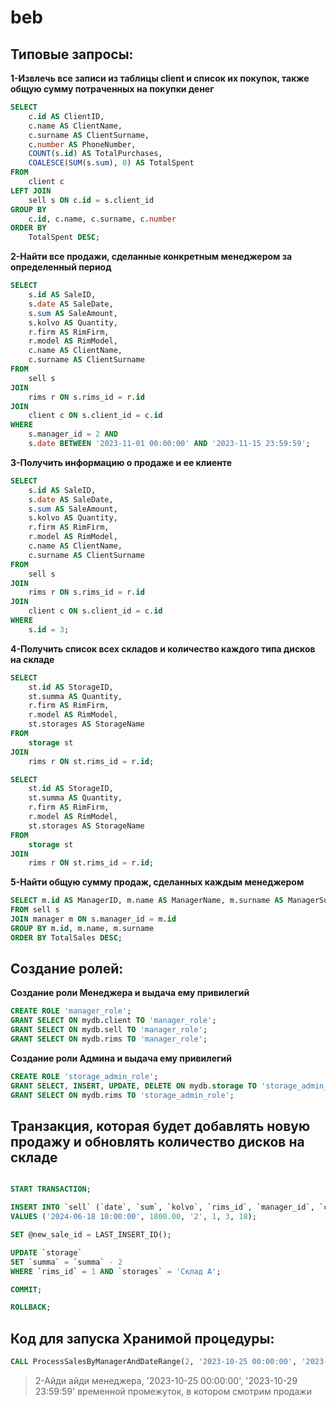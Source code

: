 # beb
## Типовые запросы:
**1-Извлечь все записи из таблицы client и список их покупок, также общую сумму потраченных на покупки денег**
``` sql 
SELECT 
    c.id AS ClientID,
    c.name AS ClientName,
    c.surname AS ClientSurname,
    c.number AS PhoneNumber,
    COUNT(s.id) AS TotalPurchases,
    COALESCE(SUM(s.sum), 0) AS TotalSpent
FROM 
    client c
LEFT JOIN 
    sell s ON c.id = s.client_id
GROUP BY 
    c.id, c.name, c.surname, c.number
ORDER BY 
    TotalSpent DESC;
```
**2-Найти все продажи, сделанные конкретным менеджером за определенный период**
``` sql 
SELECT 
    s.id AS SaleID, 
    s.date AS SaleDate, 
    s.sum AS SaleAmount, 
    s.kolvo AS Quantity,
    r.firm AS RimFirm, 
    r.model AS RimModel, 
    c.name AS ClientName, 
    c.surname AS ClientSurname
FROM 
    sell s
JOIN 
    rims r ON s.rims_id = r.id
JOIN 
    client c ON s.client_id = c.id
WHERE 
    s.manager_id = 2 AND 
    s.date BETWEEN '2023-11-01 00:00:00' AND '2023-11-15 23:59:59';
``` 
**3-Получить информацию о продаже и ее клиенте**
``` sql 
SELECT 
    s.id AS SaleID, 
    s.date AS SaleDate, 
    s.sum AS SaleAmount, 
    s.kolvo AS Quantity,
    r.firm AS RimFirm, 
    r.model AS RimModel, 
    c.name AS ClientName, 
    c.surname AS ClientSurname
FROM 
    sell s
JOIN 
    rims r ON s.rims_id = r.id
JOIN 
    client c ON s.client_id = c.id
WHERE 
    s.id = 3;
``` 
**4-Получить список всех складов и количество каждого типа дисков на складе**
``` sql 
SELECT 
    st.id AS StorageID, 
    st.summa AS Quantity, 
    r.firm AS RimFirm, 
    r.model AS RimModel, 
    st.storages AS StorageName
FROM 
    storage st
JOIN 
    rims r ON st.rims_id = r.id;

SELECT 
    st.id AS StorageID, 
    st.summa AS Quantity, 
    r.firm AS RimFirm, 
    r.model AS RimModel, 
    st.storages AS StorageName
FROM 
    storage st
JOIN 
    rims r ON st.rims_id = r.id;
``` 
**5-Найти общую сумму продаж, сделанных каждым менеджером**
``` sql 
SELECT m.id AS ManagerID, m.name AS ManagerName, m.surname AS ManagerSurname, SUM(s.sum) AS TotalSales
FROM sell s
JOIN manager m ON s.manager_id = m.id
GROUP BY m.id, m.name, m.surname
ORDER BY TotalSales DESC;
``` 
## Создание ролей:
**Создание роли Менеджера и выдача ему привилегий**
``` sql 
CREATE ROLE 'manager_role';
GRANT SELECT ON mydb.client TO 'manager_role';
GRANT SELECT ON mydb.sell TO 'manager_role';
GRANT SELECT ON mydb.rims TO 'manager_role';
``` 
**Создание роли Админа и выдача ему привилегий**
``` sql 
CREATE ROLE 'storage_admin_role';
GRANT SELECT, INSERT, UPDATE, DELETE ON mydb.storage TO 'storage_admin_role';
GRANT SELECT ON mydb.rims TO 'storage_admin_role';
``` 
## Транзакция, которая будет добавлять новую продажу и обновлять количество дисков на складе 
``` sql 

START TRANSACTION;

INSERT INTO `sell` (`date`, `sum`, `kolvo`, `rims_id`, `manager_id`, `client_id`)
VALUES ('2024-06-18 10:00:00', 1800.00, '2', 1, 3, 18);

SET @new_sale_id = LAST_INSERT_ID();

UPDATE `storage`
SET `summa` = `summa` - 2
WHERE `rims_id` = 1 AND `storages` = 'Склад A';

COMMIT;

ROLLBACK;
``` 
## Код для запуска Хранимой процедуры:
``` sql 
CALL ProcessSalesByManagerAndDateRange(2, '2023-10-25 00:00:00', '2023-10-29 23:59:59');
``` 
> 2-Айди айди менеджера, '2023-10-25 00:00:00', '2023-10-29 23:59:59' временной промежуток, в котором смотрим продажи
